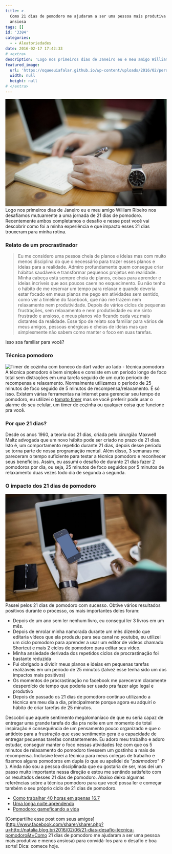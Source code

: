 ```yaml
---
title: >-
  Como 21 dias de pomodoro me ajudaram a ser uma pessoa mais produtiva e menos
  ansiosa
tags: []
id: '3384'
categories:
  - - Aleatoriedades
date: 2016-02-17 17:42:33
# <extra>
description: 'Logo nos primeiros dias de Janeiro eu e meu amigo William Ribeiro nos desafiamos mutuamente a uma jornada de 21 dias de pomodoro. Recentemente ambos completamos o desafio e nesse post você vai descobrir como foi a minha experiência e que impacto esses 21 dias trouxeram para minha rotina. Relato de um procrastinador Eu me considero uma pessoa cheia de planos e ideias mas com muito menos disciplina do que o necessário para trazer esses planos e ideias para a realidade. Admiro profundamente quem consegue criar hábitos saudáveis e transformar pequenos projetos em realidade. Minha cabeça está sempre cheia de planos, coisas para aprender e ideias incríveis que aos poucos caem no esquecimento. Eu não tenho o hábito de me reservar um tempo para relaxar e quando deveria estar focado em meus planos me pego em atividades sem sentido, como &hellip;'
featured_image: 
  url: 'https://oqueeuiafalar.github.io/wp-content/uploads/2016/02/person-apple-laptop-notebook-1024x683.jpg'
  width: null
  height: null
# </extra>
---
```


[![Pessoa com relógio mexendo no computador e fazendo anotações](/wp-content/uploads/2016/02/person-apple-laptop-notebook-1024x683.jpg)](/wp-content/uploads/2016/02/person-apple-laptop-notebook.jpg) Logo nos primeiros dias de Janeiro eu e meu amigo William Ribeiro nos desafiamos mutuamente a uma jornada de 21 dias de pomodoro. Recentemente ambos completamos o desafio e nesse post você vai descobrir como foi a minha experiência e que impacto esses 21 dias trouxeram para minha rotina.

### Relato de um procrastinador

> Eu me considero uma pessoa cheia de planos e ideias mas com muito menos disciplina do que o necessário para trazer esses planos e ideias para a realidade. Admiro profundamente quem consegue criar hábitos saudáveis e transformar pequenos projetos em realidade. Minha cabeça está sempre cheia de planos, coisas para aprender e ideias incríveis que aos poucos caem no esquecimento. Eu não tenho o hábito de me reservar um tempo para relaxar e quando deveria estar focado em meus planos me pego em atividades sem sentido, como ver a timeline do facebook, que não me trazem nem relaxamento nem produtividade. Depois de vários ciclos de pequenas frustrações, sem relaxamento e nem produtividade eu me sinto frustrado e ansioso, e meus planos vão ficando cada vez mais distantes da realidade. Esse tipo de relato soa familiar para vários de meus amigos, pessoas enérgicas e cheias de ideias mas que simplesmente não sabem como manter o foco em suas tarefas.

Isso soa familiar para você?

### Técnica pomodoro

![Timer de cozinha com boneco do dart vader ao lado - técnica pomodoro](/wp-content/uploads/2016/02/5351547427_9d9447efcd_b-1024x683.jpg) A técnica pomodoro é bem simples e consiste em um período longo de foco total sem distrações em uma tarefa seguido de um curto período de recompensa e relaxamento. Normalmente utilizamos o período de 25 minutos de foco seguido de 5 minutos de recompensa/relaxamento. É só isso. Existem várias ferramentas na internet para gerenciar seu tempo de pomodoro, eu utilizei o [tomato timer](http://tomato-timer.com/) mas se você preferir pode usar o alarme do seu celular, um timer de cozinha ou qualquer coisa que funcione pra você.

### Por que 21 dias?

Desde os anos 1960, a teoria dos 21 dias, criada pelo cirurgião Maxwell Maltz advogada que um novo hábito pode ser criado no prazo de 21 dias. Isto é, um comportamento repetido durante 21 dias, depois desse período se torna parte de nossa programação mental. Além disso, 3 semanas me pareceram o tempo suficiente para testar a técnica pomodoro e reconhecer seus benefícios. Assim, eu assumí o desafio de durante 21 dias fazer 2 pomodoros por dia, ou seja, 25 minutos de foco seguidos por 5 minutos de relaxamento duas vezes todo dia de segunda a segunda.

### O impacto dos 21 dias de pomodoro

[![Homem olhando para o celular enquanto usa o computador](/wp-content/uploads/2016/02/man-person-apple-iphone-1024x682.jpg)](/wp-content/uploads/2016/02/man-person-apple-iphone.jpg) Passei pelos 21 dias de pomodoro com sucesso. Obtive vários resultados positivos durante o processo, os mais importantes deles foram:

*   Depois de um ano sem ler nenhum livro, eu conseguí ler 3 livros em um mês.
*   Depois de enrolar minha namorada durante um mês dizendo que editaria vídeos que ela produziu para seu canal no youtube, eu utilizei um ciclo pomodoro para aprender a usar um editor de vídeos chamado Shortcut e mais 2 ciclos de pomodoro para editar seu vídeo.
*   Minha ansiedade derivada dos repetidos ciclos de procrastinação foi bastante reduzida
*   Fui obrigado a dividir meus planos e ideias em pequenas tarefas realizáveis em um período de 25 minutos (talvez esse tenha sido um dos impactos mais positivos)
*   Os momentos de procrastinação no facebook me pareceram claramente desperdício de tempo que poderia ser usado pra fazer algo legal e produtivo
*   Depois de passado os 21 dias de pomodoro continuo utilizando a técnica em meu dia a dia, principalmente porque agora eu adquirí o hábito de criar tarefas de 25 minutos.

Descobrí que aquele sentimento megalomaníaco de que eu seria capaz de entregar uma grande tarefa do dia pra noite em um momento de total inspiração é consequência de um pensamento pouco organizado e que o antídoto para a frustração que esse sentimento gera é a capacidade de entregar pequenas tarefas constantemente. Eu adoro meu trabalho e adoro estudar, conseguir manter o foco nessas atividades fez com que os 5 minutos de relaxamento do pomodoro tivessem um gostinho a mais de recompensa. Inclusive levei a técnica para meus colegas de trabalho e fizemos alguns pomodoros em dupla (o que eu apelidei de "_pairmodoro_" :P ). Ainda não sou a pessoa disciplinada que eu gostaria de ser, mas dei um passo muito importante nessa direção e estou me sentindo satisfeito com os resultados desses 21 dias de pomodoro. Abaixo deixo algumas referências sobre a técnica pomodoro para que você possa ler e começar também o seu próprio ciclo de 21 dias de pomodoro.

*   [Como trabalhar 40 horas em apenas 16,7](http://papodehomem.com.br/como-trabalhar-40-horas-em-apenas-16-7/) 
*   [Uma longa noite aprendendo](http://mel-meow.com/uma-longa-noite-aprendendo/)
*   [Pomodoro: gameficando a vida](https://medium.com/@nunesf/pomodoro-gameficando-a-vida-d2040d63169f) 

[Compartilhe esse post com seus amigos](http://www.facebook.com/sharer/sharer.php?u=http://natalia.blog.br/2016/02/06/21-dias-desafio-tecnica-pomodoro&t=Como 21 dias de pomodoro me ajudaram a ser uma pessoa mais produtiva e menos ansiosa) para convidá-los para o desafio e boa sorte! Dica: comece hoje.
